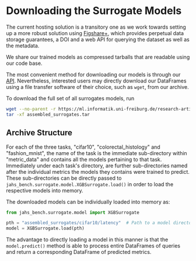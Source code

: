 # Downloading the Surrogate Models

The current hosting solution is a transitory one as we work towards setting up a more robust solution using
[Figshare+](https://figshare.com/), which provides perpetual data storage guarantees, a DOI and a web API for
querying the dataset as well as the metadata.

We share our trained models as compressed tarballs that are readable using our code base.

The most convenient method for downloading our models is through our [API](https://automl.github.io/jahs_bench_201/).
Nevertheless, interested users may directly download our DataFrames using a file transfer software of their choice,
such as `wget`, from our archive.

To download the full set of all surrogates models, run

```bash
wget --no-parent -r https://ml.informatik.uni-freiburg.de/research-artifacts/jahs_bench_201/v1.0.0/assembled_surrogates.tar -O assembled_surrogates.tar
tar -xf assembled_surrogates.tar
```

## Archive Structure

For each of the three tasks, "cifar10", "colorectal_histology" and "fashion_mnist", the name of the task is the
immediate sub-directory within "metric_data" and contains all the models pertaining to that task.
Immediately under each task's directory, are further sub-directories named after the individual metrics the models they
contains were trained to predict. These sub-directories can be directly passed to `jahs_bench.surrogate.model.XGBSurrogate.load()`
in order to load the respective models into memory.

The downloaded models can be individually loaded into memory as:

```python
from jahs_bench.surrogate.model import XGBSurrogate

pth = "assembled_surrogates/cifar10/latency"  # Path to a model directory
model = XGBSurrogate.load(pth)
```

The advantage to directly loading a model in this manner is that the `model.predict()` method is able to process
entire DataFrames of queries and return a corresponding DataFrame of predicted metrics.
